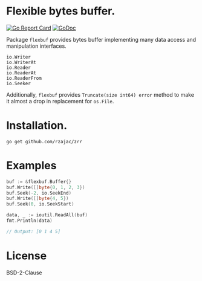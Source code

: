 # Flexible bytes buffer.

[![Go Report Card](https://goreportcard.com/badge/github.com/rzajac/flexbuf)](https://goreportcard.com/report/github.com/rzajac/flexbuf)
[![GoDoc](https://img.shields.io/badge/api-Godoc-blue.svg)](https://pkg.go.dev/github.com/rzajac/flexbuf)

Package `flexbuf` provides bytes buffer implementing many data access and 
manipulation interfaces.

    io.Writer
    io.WriterAt
    io.Reader
    io.ReaderAt
    io.ReaderFrom
    io.Seeker
    
Additionally, `flexbuf` provides `Truncate(size int64) error` method to make 
it almost a drop in replacement for `os.File`.

# Installation.

```
go get github.com/rzajac/zrr
```

# Examples

```go
buf := &flexbuf.Buffer{}
buf.Write([]byte{0, 1, 2, 3})
buf.Seek(-2, io.SeekEnd)
buf.Write([]byte{4, 5})
buf.Seek(0, io.SeekStart)

data, _ := ioutil.ReadAll(buf)
fmt.Println(data)

// Output: [0 1 4 5]
```

# License

BSD-2-Clause